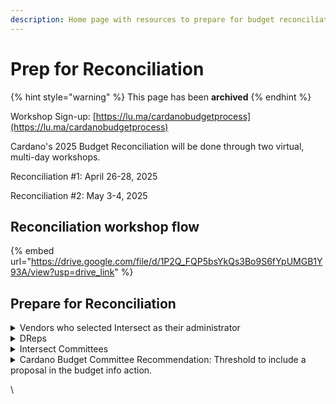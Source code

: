 ```yaml
---
description: Home page with resources to prepare for budget reconciliation
---
```


# Prep for Reconciliation

{% hint style="warning" %}
This page has been **archived**&#x20;
{% endhint %}

Workshop Sign-up: [https://lu.ma/cardanobudgetprocess](https://lu.ma/cardanobudgetprocess)

Cardano's 2025 Budget Reconciliation will be done through two virtual, multi-day workshops. &#x20;

Reconciliation #1: April 26-28, 2025

Reconciliation #2: May 3-4, 2025

## Reconciliation workshop flow

{% embed url="https://drive.google.com/file/d/1P2Q_FQP5bsYkQs3Bo9S6fYpUMGB1Y93A/view?usp=drive_link" %}

## Prepare for Reconciliation

<details>

<summary>Vendors who selected Intersect as their administrator</summary>

* Have all proposal edits done by April 24th at 5pm UTC. This is when the proposals will be exported for reconciliation workshop purposes and used to create soft proposal prioritization.

- Attend the workshops during the category relevant to your proposal(s) and finalization, if possible.
  * April 26th:  Marketing & Innovation, Governance Support
  * April 27th: Core, Research, No Category
  * April 28th: Finalization Across Categories
  * May 3:  All proposal categories
  * May 4:  Spillover proposal categories & Finalization across categories

* Monitor your emails from operational-services@intersectmbo.org.  Intersect will notify you of any changes debated by DReps. Responses should be shared back to this email, and will be summarized for the DReps in the next workshop day. If you do not respond by the time the workshop ends, DReps will decide based on the proposal as-is. Any proposals that do not get included in the first budget following April 28th will be carried into May 3-4.

</details>

<details>

<summary>DReps</summary>

* Add final comments and temp check in [Gov.Tools](https://gov.tools/budget_discussion) before April 24 at 5pm UTC.
  * The proposals, temp checks and comments will be exported at 5pm UTC to create soft proposal prioritization based on the aggregate proposal feedback. This prioritization will be the starting point for the reconciliation workshops.

- Pre-workshop homework:
  * Read all proposals, or at least all those of interest to you, in [Gov.Tools](https://gov.tools/budget_discussion).  TIME TO READ PROPOSALS WILL NOT BE PROVIDED DURING THE WORKSHOP.
  * [Review the summary provided by Intersect](current-proposals-analysis.md)
  * Identify any discussion points that you want to surface in the reconciliation workshop. Discussion points must be seconded by another DRep to be discussed. Discussion points should be focused:
    * Discussion can be around whether a proposal should/should not be in the info action, comparison between proposals, and/or specific changes requested for a proposal.

* Attend the reconciliation workshops. THIS ALLOWS YOU TO ADD DISCUSSION POINTS AND DISCUSS WHICH PROPOSALS SHOULD GO INTO THE BUDGET INFO ACTION.

- If you cannot attend reconciliation workshops, participate in polls asynchronously.
  * DReps who cannot attend are free to ask another DRep to bring their discussion point to the floor, and will still require a second from another DRep.
  * Workshop recordings will be available [here](https://youtube.com/playlist?list=PL0vPOqkVcEDeOXivs9bAd45gayqSTsiVE\&si=ZUTytuzeapM6cUz-).
  * Participate in polls generated throughout the reconciliation workshop: [2025budget.intersectmbo.org](http://2025budget.intersectmbo.org/)
    * Polls will remain open for all DReps until \~5hrs prior to the final workshop day of each cycle (April 28 and May 4).  Polls on the final workshop day (April 28 and May 4) will close on 12:59 UTC that day.
      * <mark style="background-color:yellow;">Exact Deadline for each poll forthcoming</mark>

</details>

<details>

<summary>Intersect Committees</summary>

* Secretaries must submit final comments on behalf of their committee in [Gov.Tools](https://gov.tools/budget_discussion) before April 24 at 5pm UTC. This is when the proposals will be exported for reconciliation workshop purposes and used to create soft proposal prioritization.

- Attend the reconciliation workshops to add your expert perspectives

* If your committee submitted a proposal, see "Expectations of Vendors" above

</details>

<details>

<summary>Cardano Budget Committee Recommendation: Threshold to include a proposal in the budget info action.</summary>

The Cardano Budget Committee decided on April 21st to provide a recommendation to DReps regarding the polling threshold used to determine which proposals are included in a Budget Info Action from Intersect.

A separate tool is being developed for budget reconciliation polling. Gov.Tool polls will be used to help prioritize proposals, but will not be used to directly determine which proposals go into a budget info action. The poll to determine which proposals will be included in a budget will take place during reconciliation workshops on April 26-28 and May 3-4. The polling tool will be available asynchronously.  Polls during the first reconciliation cycle (April 26-28) will be used to generate a budget info action.  Any proposals not included in this budget can be carried forward to the May 3-4 reconciliation cycle for further consideration.

Recommendation from the CBC.  Proposals to receive treasury funding will be included in Intersect’s budget info action if:

<mark style="color:blue;">Yes / (Yes + No) > 50% by participating DRep stake</mark>

<mark style="color:blue;">Abstention and non-participating stake do not impact the calculation.</mark>

This recommendation is aligned with the >50% threshold required for a budget info action to pass.   It balances the need to build off-chain consensus on the 2025 budget, thereby improving the likelihood that it will pass, while not removing any decision-making authority from the DReps. The CBC felt that the threshold can safely be set to >50% of the participating stake because two official decisions must still follow - an on-chain vote on the budget and on-chain votes for each treasury withdrawal to distribute any of the funds earmarked in the budget. Furthermore, Treasury withdrawals can only pass with a > 67% approval of DReps.&#x20;

In summary, this threshold will provide a strong indicator of what the community wants to see in a budget while not unnecessarily stalling progress or causing further voting fatigue in DReps.

What this means for proposals:

During each reconciliation cycle, proposals will be reviewed based on prioritization that reflects community sentiment gathered in Gov.Tools up until April 24th. This summary and prioritization will be presented to DReps during the reconciliation process. DReps will discuss prioritized proposals in each category and be asked to submit a poll with their opinion. This poll will be in a new Hydra-based voting tool. If your proposal passes the above-recommended threshold and specifies Intersect as the administrator, Intersect will include it in their budget information action. &#x20;

Two reconciliation cycles are planned for 2025.  Suppose your proposal doesn’t pass the threshold in the first reconciliation cycle. In that case, this does not mean your proposal is unsuitable for the budget, or that it cannot be funded through Intersect’s budget process. If you believe your proposal is ideal for Cardano Treasury funding, DReps are likely to review it in the second reconciliation cycle. Alternatively, the DReps may determine that the proposal should be routed through a more suitable funding mechanism. One familiar route could be Catalyst (pending DRep agreement to fund Catalyst in the 2025 budget) for small innovation proposals. There are also several other proposals for treasury funding to create a secondary funding mechanism, such as the Builder DAO, RareEvo events, and Future Governance Workstreams proposals. As with Catalyst, these proposals are pending DRep approval for funding; however, any successful proposals will provide additional avenues for funding.

Outside of Intersect’s budget process, Cardano’s permissionless network affords every ada holder the opportunity to propose funding requests to DReps on-chain at any time (as long as an approved Net-Change-Limit is in effect).&#x20;

Join us for reconciliation workshops to hear final questions and feedback on your proposals from DReps.  Register here: [https://lu.ma/cardanobudgetprocess](https://lu.ma/cardanobudgetprocess)

</details>

\
